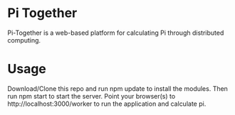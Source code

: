 # Pi Together

Pi-Together is a web-based platform for calculating Pi through distributed computing. 

# Usage

Download/Clone this repo and run npm update to install the modules. Then run npm start to start the server. Point your browser(s) to http://localhost:3000/worker to run the application and calculate pi.